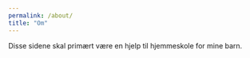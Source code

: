 ```yaml
---
permalink: /about/
title: "Om"
---
```


Disse sidene skal primært være en hjelp til hjemmeskole for mine barn.